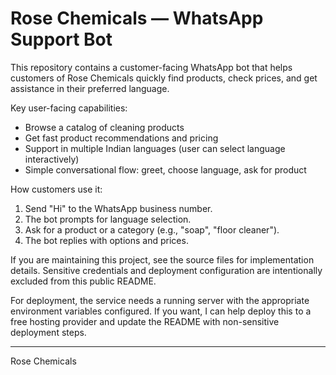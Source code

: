 ﻿# Rose Chemicals — WhatsApp Support Bot

This repository contains a customer-facing WhatsApp bot that helps customers of Rose Chemicals quickly find products, check prices, and get assistance in their preferred language.

Key user-facing capabilities:
- Browse a catalog of cleaning products
- Get fast product recommendations and pricing
- Support in multiple Indian languages (user can select language interactively)
- Simple conversational flow: greet, choose language, ask for product

How customers use it:
1. Send "Hi" to the WhatsApp business number.
2. The bot prompts for language selection.
3. Ask for a product or a category (e.g., "soap", "floor cleaner").
4. The bot replies with options and prices.

If you are maintaining this project, see the source files for implementation details. Sensitive credentials and deployment configuration are intentionally excluded from this public README.

For deployment, the service needs a running server with the appropriate environment variables configured. If you want, I can help deploy this to a free hosting provider and update the README with non-sensitive deployment steps.

---
 Rose Chemicals
